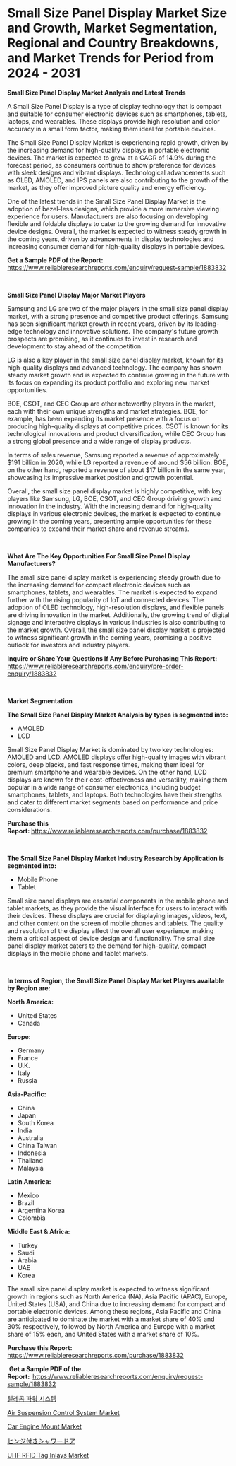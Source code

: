 <p><h1>Small Size Panel Display Market Size and Growth, Market Segmentation, Regional and Country Breakdowns, and Market Trends for Period from 2024 -  2031</h1></p><p><strong>Small Size Panel Display Market Analysis and Latest Trends</strong></p>
<p><p>A Small Size Panel Display is a type of display technology that is compact and suitable for consumer electronic devices such as smartphones, tablets, laptops, and wearables. These displays provide high resolution and color accuracy in a small form factor, making them ideal for portable devices.</p><p>The Small Size Panel Display Market is experiencing rapid growth, driven by the increasing demand for high-quality displays in portable electronic devices. The market is expected to grow at a CAGR of 14.9% during the forecast period, as consumers continue to show preference for devices with sleek designs and vibrant displays. Technological advancements such as OLED, AMOLED, and IPS panels are also contributing to the growth of the market, as they offer improved picture quality and energy efficiency.</p><p>One of the latest trends in the Small Size Panel Display Market is the adoption of bezel-less designs, which provide a more immersive viewing experience for users. Manufacturers are also focusing on developing flexible and foldable displays to cater to the growing demand for innovative device designs. Overall, the market is expected to witness steady growth in the coming years, driven by advancements in display technologies and increasing consumer demand for high-quality displays in portable devices.</p></p>
<p><strong>Get a Sample PDF of the Report:&nbsp;</strong> <a href="https://www.reliableresearchreports.com/enquiry/request-sample/1883832">https://www.reliableresearchreports.com/enquiry/request-sample/1883832</a></p>
<p>&nbsp;</p>
<p><strong>Small Size Panel Display Major Market Players</strong></p>
<p><p>Samsung and LG are two of the major players in the small size panel display market, with a strong presence and competitive product offerings. Samsung has seen significant market growth in recent years, driven by its leading-edge technology and innovative solutions. The company's future growth prospects are promising, as it continues to invest in research and development to stay ahead of the competition.</p><p>LG is also a key player in the small size panel display market, known for its high-quality displays and advanced technology. The company has shown steady market growth and is expected to continue growing in the future with its focus on expanding its product portfolio and exploring new market opportunities.</p><p>BOE, CSOT, and CEC Group are other noteworthy players in the market, each with their own unique strengths and market strategies. BOE, for example, has been expanding its market presence with a focus on producing high-quality displays at competitive prices. CSOT is known for its technological innovations and product diversification, while CEC Group has a strong global presence and a wide range of display products.</p><p>In terms of sales revenue, Samsung reported a revenue of approximately $191 billion in 2020, while LG reported a revenue of around $56 billion. BOE, on the other hand, reported a revenue of about $17 billion in the same year, showcasing its impressive market position and growth potential.</p><p>Overall, the small size panel display market is highly competitive, with key players like Samsung, LG, BOE, CSOT, and CEC Group driving growth and innovation in the industry. With the increasing demand for high-quality displays in various electronic devices, the market is expected to continue growing in the coming years, presenting ample opportunities for these companies to expand their market share and revenue streams.</p></p>
<p>&nbsp;</p>
<p><strong>What Are The Key Opportunities For Small Size Panel Display Manufacturers?</strong></p>
<p><p>The small size panel display market is experiencing steady growth due to the increasing demand for compact electronic devices such as smartphones, tablets, and wearables. The market is expected to expand further with the rising popularity of IoT and connected devices. The adoption of OLED technology, high-resolution displays, and flexible panels are driving innovation in the market. Additionally, the growing trend of digital signage and interactive displays in various industries is also contributing to the market growth. Overall, the small size panel display market is projected to witness significant growth in the coming years, promising a positive outlook for investors and industry players.</p></p>
<p><strong>Inquire or Share Your Questions If Any Before Purchasing This Report:</strong> <a href="https://www.reliableresearchreports.com/enquiry/pre-order-enquiry/1883832">https://www.reliableresearchreports.com/enquiry/pre-order-enquiry/1883832</a></p>
<p>&nbsp;</p>
<p><strong>Market Segmentation</strong></p>
<p><strong>The Small Size Panel Display Market Analysis by types is segmented into:</strong></p>
<p><ul><li>AMOLED</li><li>LCD</li></ul></p>
<p><p>Small Size Panel Display Market is dominated by two key technologies: AMOLED and LCD. AMOLED displays offer high-quality images with vibrant colors, deep blacks, and fast response times, making them ideal for premium smartphone and wearable devices. On the other hand, LCD displays are known for their cost-effectiveness and versatility, making them popular in a wide range of consumer electronics, including budget smartphones, tablets, and laptops. Both technologies have their strengths and cater to different market segments based on performance and price considerations.</p></p>
<p><strong>Purchase this Report:&nbsp;</strong><a href="https://www.reliableresearchreports.com/purchase/1883832">https://www.reliableresearchreports.com/purchase/1883832</a></p>
<p>&nbsp;</p>
<p><strong>The Small Size Panel Display Market Industry Research by Application is segmented into:</strong></p>
<p><ul><li>Mobile Phone</li><li>Tablet</li></ul></p>
<p><p>Small size panel displays are essential components in the mobile phone and tablet markets, as they provide the visual interface for users to interact with their devices. These displays are crucial for displaying images, videos, text, and other content on the screen of mobile phones and tablets. The quality and resolution of the display affect the overall user experience, making them a critical aspect of device design and functionality. The small size panel display market caters to the demand for high-quality, compact displays in the mobile phone and tablet markets.</p></p>
<p>&nbsp;</p>
<p><strong>In terms of Region, the Small Size Panel Display Market Players available by Region are:</strong></p>
<p>
    <p> <strong> North America: </strong>
        <ul>
            <li>United States</li>
            <li>Canada</li>
        </ul>
        </p> 
    <p> <strong> Europe: </strong>
        <ul>
            <li>Germany</li>
            <li>France</li>
            <li>U.K.</li>
            <li>Italy</li>
            <li>Russia</li>
        </ul>
        </p> 
    <p> <strong> Asia-Pacific: </strong>
        <ul>
            <li>China</li>
            <li>Japan</li>
            <li>South Korea</li>
            <li>India</li>
            <li>Australia</li>
            <li>China Taiwan</li>
            <li>Indonesia</li>
            <li>Thailand</li>
            <li>Malaysia</li>
        </ul>
        </p> 
    <p> <strong> Latin America: </strong>
        <ul>
            <li>Mexico</li>
            <li>Brazil</li>
            <li>Argentina Korea</li>
            <li>Colombia</li>
        </ul>
        </p> 
    <p> <strong> Middle East & Africa: </strong>
        <ul>
            <li>Turkey</li>
            <li>Saudi</li>
            <li>Arabia</li>
            <li>UAE</li>
            <li>Korea</li>
        </ul>
    </p>
    </p>
<p><p>The small size panel display market is expected to witness significant growth in regions such as North America (NA), Asia Pacific (APAC), Europe, United States (USA), and China due to increasing demand for compact and portable electronic devices. Among these regions, Asia Pacific and China are anticipated to dominate the market with a market share of 40% and 30% respectively, followed by North America and Europe with a market share of 15% each, and United States with a market share of 10%.</p></p>
<p><strong>Purchase this Report: </strong><a href="https://www.reliableresearchreports.com/purchase/1883832">https://www.reliableresearchreports.com/purchase/1883832</a></p>
<p>&nbsp;<strong>Get a Sample PDF of the Report:&nbsp;&nbsp;</strong><a href="https://www.reliableresearchreports.com/enquiry/request-sample/1883832">https://www.reliableresearchreports.com/enquiry/request-sample/1883832</a></p>
<p><strong></strong></p>
<p><p><a href="https://github.com/iansanftyord09878/Market-Research-Report-List-1/blob/main/972561812890.md">텔레콤 파워 시스템</a></p><p><a href="https://issuu.com/reportprime-2/docs/air-suspension-control-system-market-size-2030.ppt">Air Suspension Control System Market</a></p><p><a href="https://issuu.com/reportprime-2/docs/car-engine-mount-market-size-2030.pptx">Car Engine Mount Market</a></p><p><a href="https://github.com/cnnriuez22368/Market-Research-Report-List-1/blob/main/140660313896.md">ヒンジ付きシャワードア</a></p><p><a href="https://github.com/jsmusil/Market-Research-Report-List-2/blob/main/uhf-rfid-tag-inlays-market.md">UHF RFID Tag Inlays Market</a></p></p>
